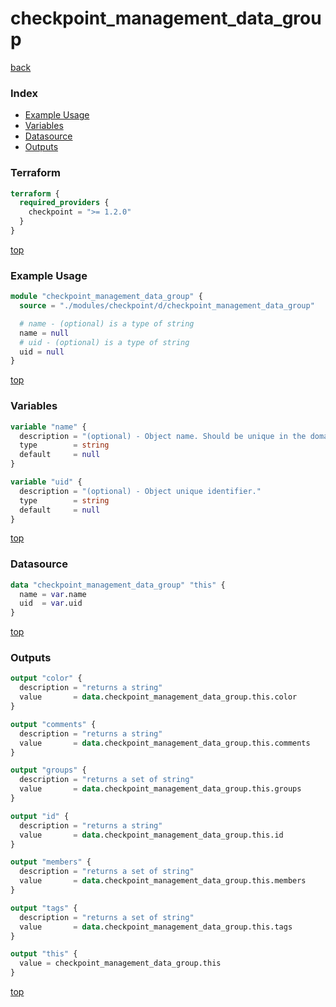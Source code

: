# checkpoint_management_data_group

[back](../checkpoint.md)

### Index

- [Example Usage](#example-usage)
- [Variables](#variables)
- [Datasource](#datasource)
- [Outputs](#outputs)

### Terraform

```terraform
terraform {
  required_providers {
    checkpoint = ">= 1.2.0"
  }
}
```

[top](#index)

### Example Usage

```terraform
module "checkpoint_management_data_group" {
  source = "./modules/checkpoint/d/checkpoint_management_data_group"

  # name - (optional) is a type of string
  name = null
  # uid - (optional) is a type of string
  uid = null
}
```

[top](#index)

### Variables

```terraform
variable "name" {
  description = "(optional) - Object name. Should be unique in the domain."
  type        = string
  default     = null
}

variable "uid" {
  description = "(optional) - Object unique identifier."
  type        = string
  default     = null
}
```

[top](#index)

### Datasource

```terraform
data "checkpoint_management_data_group" "this" {
  name = var.name
  uid  = var.uid
}
```

[top](#index)

### Outputs

```terraform
output "color" {
  description = "returns a string"
  value       = data.checkpoint_management_data_group.this.color
}

output "comments" {
  description = "returns a string"
  value       = data.checkpoint_management_data_group.this.comments
}

output "groups" {
  description = "returns a set of string"
  value       = data.checkpoint_management_data_group.this.groups
}

output "id" {
  description = "returns a string"
  value       = data.checkpoint_management_data_group.this.id
}

output "members" {
  description = "returns a set of string"
  value       = data.checkpoint_management_data_group.this.members
}

output "tags" {
  description = "returns a set of string"
  value       = data.checkpoint_management_data_group.this.tags
}

output "this" {
  value = checkpoint_management_data_group.this
}
```

[top](#index)